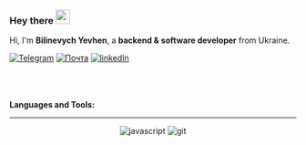 ### Hey there <img src="https://media.giphy.com/media/hvRJCLFzcasrR4ia7z/giphy.gif" width="25px" height="25px">

Hi, I'm <b>Bilinevych Yevhen</b>, a <b>backend & software developer</b> from Ukraine.

<!-- <a href="https://www.linkedin.com/in/bilinevichevgen/">
<!--   <img align="left" alt="Linkedin" width="35px" src="https://github.com/feden2906/icons/blob/main/linkedin.png" /> -->
<!-- </a> -->
<!-- <a href="mailto:zhenya.bill@gmail.com">
  <img align="left" alt="Mail" width="35px" src="https://github.com/feden2906/icons/blob/main/gmail.png" />
</a> -->
<!-- <br> -->
<!-- <br> -->

[<img alt="Telegram" src="https://img.shields.io/badge/Telegram-2CA5E0?style=for-the-badge&logo=telegram&logoColor=white" />][telegram]
[<img alt="Почта" href="mailto:zhenya.bill@gmail.com" src="https://img.shields.io/badge/Gmail-D14836?style=for-the-badge&logo=gmail&logoColor=white" />][gmail]
[<img alt="linkedIn" src="https://img.shields.io/badge/LinkedIn-0077B5?style=for-the-badge&logo=linkedin&logoColor=white" />][linkedIn]


[telegram]: https://t.me/zhenya_bill
[gmail]: mailto:zhenya.bill@gmail.com
[linkedIn]: https://www.linkedin.com/in/bilinevichevgen



<br>
<br>
<br>
<b>Languages and Tools:</b>  
<br>

<!-- <code><img width="25px" src="https://cdn.freebiesupply.com/logos/large/2x/webstorm-icon-logo-png-transparent.png" /></code>
<code><img height="25" title="JavaScript" src="https://raw.githubusercontent.com/github/explore/80688e429a7d4ef2fca1e82350fe8e3517d3494d/topics/javascript/javascript.png"></code>
<code><img height="25" title="TypeScript" src="https://raw.githubusercontent.com/github/explore/80688e429a7d4ef2fca1e82350fe8e3517d3494d/topics/typescript/typescript.png"></code>
<code><img height="25" title="React" src="https://raw.githubusercontent.com/github/explore/80688e429a7d4ef2fca1e82350fe8e3517d3494d/topics/react/react.png"></code>
<code><img height="25" title="NodeJs" src="https://raw.githubusercontent.com/github/explore/80688e429a7d4ef2fca1e82350fe8e3517d3494d/topics/nodejs/nodejs.png"></code>
<code><img height="25" title="MongoDB" src="https://1000logos.net/wp-content/uploads/2020/08/MongoDB-Emblem.jpg"></code>
<code><img height="25" title="MySQL" src="https://github.com/feden2906/icons/blob/main/skils/MySQL.png"></code>
<code><img height="25" title="Git" src="https://raw.githubusercontent.com/github/explore/80688e429a7d4ef2fca1e82350fe8e3517d3494d/topics/git/git.png"></code>
<code><img height="25px" title="GitHub" src="https://raw.githubusercontent.com/github/explore/78df643247d429f6cc873026c0622819ad797942/topics/github/github.png" /></code> -->
<!-- [![My Skills](https://skills.thijs.gg/icons?i=js,ts,nodejs,express,nestjs,mongodb,postgres,prisma,docker,git,react&theme=light)](https://skills.thijs.gg) -->
<!-- <h3 align="left">Languages and Tools:</h3> -->

---

<div align="center">
<!-- <img src="https://raw.githubusercontent.com/devicons/devicon/master/icons/javascript/javascript-original.svg" alt="javascript" width="50" height="50"/> -->
<!-- <img alt="javascript" src="https://img.shields.io/badge/JS-D14836?style=for-the-badge&logo=javascript&logoColor=white" /> -->
<img alt="javascript" src="https://skillicons.dev/icons?i=js,ts,nodejs,nestjs,express,mongodb,postgresql,redis,prisma,react,redux" />
<!-- <img height="50" width="50" src="https://cdn.simpleicons.org/nx/white" /> -->
<!-- <img src="https://github.com/devicons/devicon/blob/master/icons/typescript/typescript-original.svg" alt="typescript" width="50" height="50"/> -->
<!-- <img alt="typescript" src="https://skillicons.dev/icons?i=ts" /> -->
<!-- <img src="https://raw.githubusercontent.com/devicons/devicon/master/icons/nodejs/nodejs-plain.svg" alt="nodejs" width="50" height="50"/> -->
<!-- <img alt="nodejs" src="https://skillicons.dev/icons?i=nodejs" /> -->
<!-- <img src="https://github.com/devicons/devicon/blob/master/icons/nestjs/nestjs-plain.svg" alt="nestjs" width="50" height="50"/> -->
<!-- <img alt="nestjs" src="https://skillicons.dev/icons?i=nestjs" /> -->
<!-- <img src="https://raw.githubusercontent.com/devicons/devicon/master/icons/express/express-original.svg" alt="express" width="50" height="50"/> --> 
<!-- <img alt="express" src="https://skillicons.dev/icons?i=express" /> -->
<!-- <img src="https://github.com/devicons/devicon/blob/master/icons/docker/docker-plain.svg" alt="docker" width="60" height="60"/> -->
<!-- <img alt="docker" src="https://skillicons.dev/icons?i=docker" /> -->
<!-- <img src="https://www.vectorlogo.zone/logos/git-scm/git-scm-icon.svg" alt="git" width="40" height="40"/> </a> -->
<img alt="git" src="https://skillicons.dev/icons?i=git,github,githubactions,linux,bash,docker,nginx,grafana,prometheus,postman,yarn,webpack,cloudflare" />
<!-- <img alt="github" src="https://skillicons.dev/icons?i=github" /> -->
<!-- <img alt="githubactions" src="https://skillicons.dev/icons?i=githubactions" /> -->
<!-- <img src="https://raw.githubusercontent.com/devicons/devicon/master/icons/linux/linux-original.svg" alt="linux" width="50" height="50"/> -->
<!-- <img alt="linux" src="https://skillicons.dev/icons?i=linux" />  -->
<!-- <img src="https://raw.githubusercontent.com/devicons/devicon/master/icons/mongodb/mongodb-original.svg" alt="mongodb" width="50" height="50"/> -->
<!-- <img alt="mongodb" src="https://skillicons.dev/icons?i=mongodb" />  -->
<!-- <img src="https://raw.githubusercontent.com/devicons/devicon/master/icons/postgresql/postgresql-original.svg" alt="postgresql" width="50" height="50"/> -->
<!-- <img alt="postgresql" src="https://skillicons.dev/icons?i=postgresql" />  -->
<!-- <img src="https://raw.githubusercontent.com/devicons/devicon/master/icons/redis/redis-original.svg" alt="redis" width="50" height="50"/> -->
<!-- <img alt="prisma" src="https://skillicons.dev/icons?i=prisma" /> -->
<!-- <img alt="redis" src="https://skillicons.dev/icons?i=redis" /> -->
<!-- <img src="https://raw.githubusercontent.com/devicons/devicon/master/icons/react/react-original.svg" alt="react" width="50" height="50"/> -->
<!-- <img alt="react" src="https://skillicons.dev/icons?i=react" /> -->
<!-- <img src="https://raw.githubusercontent.com/devicons/devicon/master/icons/redux/redux-original.svg" alt="redux" width="50" height="50"/> -->
<!-- <img alt="redux" src="https://skillicons.dev/icons?i=redux" /> -->
<!-- <img src="https://raw.githubusercontent.com/devicons/devicon/master/icons/yarn/yarn-original.svg" alt="redux" width="50" height="50"/>  -->
<!-- <img src="https://api.nuget.org/v3-flatcontainer/yarnpkg.yarn/1.7.0/icon" alt="redux" width="100" height="50"/>  -->
<!-- <img src="https://www.vectorlogo.zone/logos/getpostman/getpostman-icon.svg" alt="postman" width="50" height="50"/>  -->
<!-- <img alt="postman" src="https://skillicons.dev/icons?i=postman" /> -->
<!-- <img alt="grafana" src="https://skillicons.dev/icons?i=grafana" /> -->
<!-- <img alt="prometheus" src="https://skillicons.dev/icons?i=prometheus" /> -->
</div>


<!-- <img src="https://raw.githubusercontent.com/devicons/devicon/master/icons/html5/html5-original-wordmark.svg" alt="html5" width="40" height="40"/> -->
<!-- <img src="https://www.svgrepo.com/show/303229/microsoft-sql-server-logo.svg" alt="mssql" width="40" height="40"/> -->
<!-- <img src="https://www.svgrepo.com/show/303229/microsoft-sql-server-logo.svg" alt="mssql" width="40" height="40"/> -->
<!-- <img src="https://raw.githubusercontent.com/devicons/devicon/master/icons/mysql/mysql-original-wordmark.svg" alt="mysql" width="40" height="40"/> -->
<!-- <a href="https://www.python.org" target="_blank" rel="noreferrer"> <img src="https://raw.githubusercontent.com/devicons/devicon/master/icons/python/python-original.svg" alt="python" width="40" height="40"/> </a>  -->
<!-- <a href="https://reactnative.dev/" target="_blank" rel="noreferrer"> <img src="https://reactnative.dev/img/header_logo.svg" alt="reactnative" width="40" height="40"/> </a> -->
<!-- <a href="https://firebase.google.com/" target="_blank" rel="noreferrer"> <img src="https://www.vectorlogo.zone/logos/firebase/firebase-icon.svg" alt="firebase" width="40" height="40"/> </a> -->
<!-- <a href="https://gulpjs.com" target="_blank" rel="noreferrer"> <img src="https://raw.githubusercontent.com/devicons/devicon/master/icons/gulp/gulp-plain.svg" alt="gulp" width="40" height="40"/> </a> -->
<!-- <a href="https://heroku.com" target="_blank" rel="noreferrer"> <img src="https://www.vectorlogo.zone/logos/heroku/heroku-icon.svg" alt="heroku" width="40" height="40"/> </a> -->
<!-- <a href="https://jestjs.io" target="_blank" rel="noreferrer"> <img src="https://www.vectorlogo.zone/logos/jestjsio/jestjsio-icon.svg" alt="jest" width="40" height="40"/> </a> -->
<!-- <a href="https://sass-lang.com" target="_blank" rel="noreferrer"> -->
<!-- <p> <img src="https://github-readme-stats.vercel.app/api?username=great-start&show_icons=true" alt="myGitStats" /> -->



<br>

<!-- <p><img align="center" src="https://github-readme-stats.vercel.app/api/top-langs?username=great-start&show_icons=true&locale=en&layout=compact" alt="emrekrt1655" /></p>
<!-- <p> <img src="https://github-readme-stats.vercel.app/api?username=great-start&show_icons=true" alt="myGitStats" /> -->
